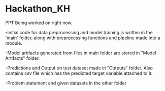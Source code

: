 # Hackathon_KH
PPT Being worked on right now.

-Initial code for data preprocessing and model training is written in the 'main' folder, along with preprocessing functions and pipeline made into a module.

-Model artifacts generated from files in main folder are stored in "Model Artifacts" folder.

-Predictions and Output on test dataset made in "Outputs" folder. Also contains csv file which has the predicted target variable attached to it.

-Problem statement and given datasets in the other folder

